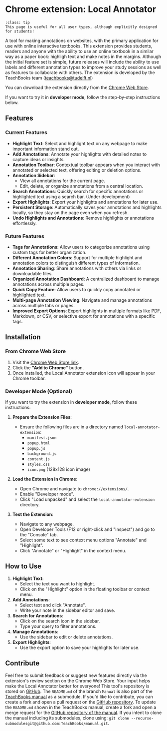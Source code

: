 # Chrome extension: Local Annotator

```{admonition} User types
:class: tip
This page is useful for all user types, although explicitly designed for students!
```

A tool for making annotations on websites, with the primary application for use with online interactive textbooks. This extension provides students, readers and anyone with the ability to use an online textbook in a similar way as a paper book: highligh text and make notes in the margins. Although the initial feature set is simple, future releases will include the ability to use labels and different annotation types to improve your study sessions as well as features to collaborate with others. The extension is developed by the TeachBooks team (teachbooks@tudelft.nl)

You can download the extension directly from the [Chrome Web Store](https://chromewebstore.google.com/detail/teachbooks-annotator/dimjlbhnlppdgeckiigomiidepaopidm).

If you want to try it in **developer mode**, follow the step-by-step instructions below.

## Features

### Current Features
- **Highlight Text**: Select and highlight text on any webpage to make important information stand out.
- **Add Annotations**: Annotate your highlights with detailed notes to capture ideas or insights.
- **Annotation Toolbar**: Contextual toolbar appears when you interact with annotated or selected text, offering editing or deletion options.
- **Annotation Sidebar**:
  - View all annotations for the current page.
  - Edit, delete, or organize annotations from a central location.
- **Search Annotations**: Quickly search for specific annotations or highlighted text using a search bar. (Under development)
- **Export Highlights**: Export your highlights and annotations for later use.
- **Persistent Storage**: Automatically saves your annotations and highlights locally, so they stay on the page even when you refresh.
- **Undo Highlights and Annotations**: Remove highlights or annotations effortlessly.

### Future Features
- **Tags for Annotations**: Allow users to categorize annotations using custom tags for better organization.
- **Different Annotation Colors**: Support for multiple highlight and annotation colors to distinguish different types of information.
- **Annotation Sharing**: Share annotations with others via links or downloadable files.
- **Organized Annotation Dashboard**: A centralized dashboard to manage annotations across multiple pages.
- **Quick Copy Feature**: Allow users to quickly copy annotated or highlighted text.
- **Multi-page Annotation Viewing**: Navigate and manage annotations across multiple tabs or pages.
- **Improved Export Options**: Export highlights in multiple formats like PDF, Markdown, or CSV, or selective export for annotations with a specific tags.

## Installation

### From Chrome Web Store
1. Visit the [Chrome Web Store link](https://chromewebstore.google.com/detail/teachbooks-annotator/dimjlbhnlppdgeckiigomiidepaopidm).
2. Click the **"Add to Chrome"** button.
3. Once installed, the Local Annotator extension icon will appear in your Chrome toolbar.

### Developer Mode (Optional)
If you want to try the extension in **developer mode**, follow these instructions:

1. **Prepare the Extension Files**:
   - Ensure the following files are in a directory named `local-annotator-extension`:
     - `manifest.json`
     - `popup.html`
     - `popup.js`
     - `background.js`
     - `content.js`
     - `styles.css`
     - `icon.png` (128x128 icon image)

2. **Load the Extension in Chrome**:
   - Open Chrome and navigate to `chrome://extensions/`.
   - Enable "Developer mode".
   - Click "Load unpacked" and select the `local-annotator-extension` directory.

3. **Test the Extension**:
   - Navigate to any webpage.
   - Open Developer Tools (F12 or right-click and "Inspect") and go to the "Console" tab.
   - Select some text to see context menu options "Annotate" and "Highlight".
   - Click "Annotate" or "Highlight" in the context menu.

## How to Use
1. **Highlight Text**:
   - Select the text you want to highlight.
   - Click on the "Highlight" option in the floating toolbar or context menu.
2. **Add Annotations**:
   - Select text and click "Annotate".
   - Write your note in the sidebar editor and save.
3. **Search for Annotations**:
   - Click on the search icon in the sidebar.
   - Type your query to filter annotations.
4. **Manage Annotations**:
   - Use the sidebar to edit or delete annotations.
5. **Export Highlights**:
   - Use the export option to save your highlights for later use.


## Contribute
Feel free to submit feedback or suggest new features directly via the extension's review section on the Chrome Web Store. Your input helps make the Local Annotator better for everyone! This tool's repository is stored on [GitHub](https://github.com/TeachBooks/annotater). The `README.md` of the branch `Manual` is also part of the [TeachBooks manual](https://teachbooks.io/manual/intro.html) as a submodule. If you'd like to contribute, you can create a fork and open a pull request on the [GitHub repository](https://github.com/TeachBooks/annotater). To update the `README.md` shown in the TeachBooks manual, create a fork and open a merge request for the [GitHub repository of the manual](https://github.com/TeachBooks/manual). If you intent to clone the manual including its submodules, clone using: `git clone --recurse-submodulesgit@github.com:TeachBooks/manual.git`.